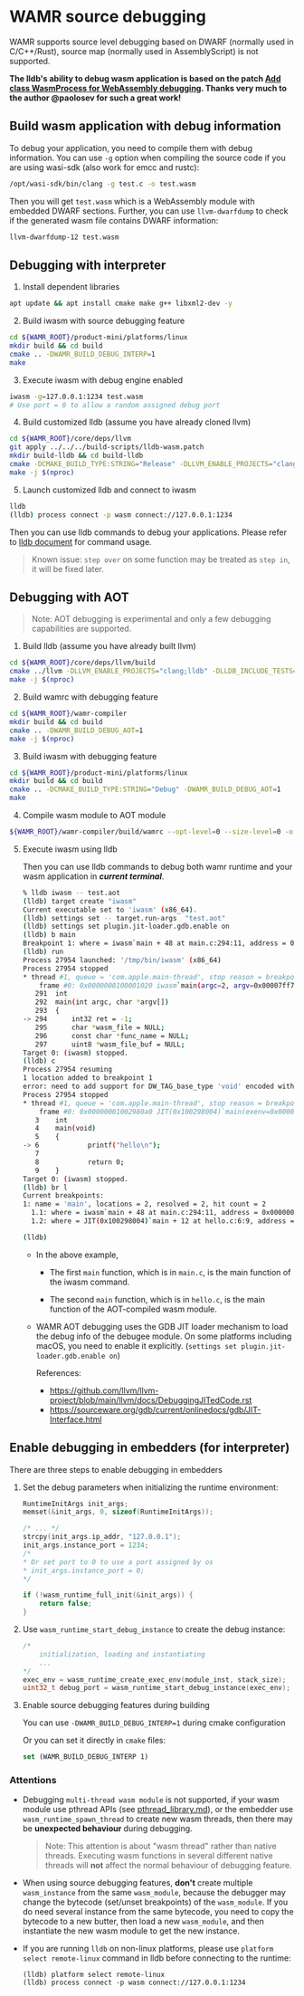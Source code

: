 # WAMR source debugging

WAMR supports source level debugging based on DWARF (normally used in C/C++/Rust), source map (normally used in AssemblyScript) is not supported.

**The lldb's ability to debug wasm application is based on the patch [Add class WasmProcess for WebAssembly debugging](https://reviews.llvm.org/D78801). Thanks very much to the author @paolosev for such a great work!**

## Build wasm application with debug information
To debug your application, you need to compile them with debug information. You can use `-g` option when compiling the source code if you are using wasi-sdk (also work for emcc and rustc):
``` bash
/opt/wasi-sdk/bin/clang -g test.c -o test.wasm
```

Then you will get `test.wasm` which is a WebAssembly module with embedded DWARF sections. Further, you can use `llvm-dwarfdump` to check if the generated wasm file contains DWARF information:
``` bash
llvm-dwarfdump-12 test.wasm
```

## Debugging with interpreter
1. Install dependent libraries
``` bash
apt update && apt install cmake make g++ libxml2-dev -y
```

2. Build iwasm with source debugging feature
``` bash
cd ${WAMR_ROOT}/product-mini/platforms/linux
mkdir build && cd build
cmake .. -DWAMR_BUILD_DEBUG_INTERP=1
make
```

3. Execute iwasm with debug engine enabled
``` bash
iwasm -g=127.0.0.1:1234 test.wasm
# Use port = 0 to allow a random assigned debug port
```

4. Build customized lldb (assume you have already cloned llvm)
``` bash
cd ${WAMR_ROOT}/core/deps/llvm
git apply ../../../build-scripts/lldb-wasm.patch
mkdir build-lldb && cd build-lldb
cmake -DCMAKE_BUILD_TYPE:STRING="Release" -DLLVM_ENABLE_PROJECTS="clang;lldb" -DLLVM_TARGETS_TO_BUILD:STRING="X86;WebAssembly" -DLLVM_ENABLE_LIBXML2:BOOL=ON ../llvm
make -j $(nproc)
```

5. Launch customized lldb and connect to iwasm
``` bash
lldb
(lldb) process connect -p wasm connect://127.0.0.1:1234
```
Then you can use lldb commands to debug your applications. Please refer to [lldb document](https://lldb.llvm.org/use/tutorial.html) for command usage.

> Known issue: `step over` on some function may be treated as `step in`, it will be fixed later.

## Debugging with AOT

> Note: AOT debugging is experimental and only a few debugging capabilities are supported.

1. Build lldb (assume you have already built llvm)
``` bash
cd ${WAMR_ROOT}/core/deps/llvm/build
cmake ../llvm -DLLVM_ENABLE_PROJECTS="clang;lldb" -DLLDB_INCLUDE_TESTS=OFF
make -j $(nproc)
```

2. Build wamrc with debugging feature
``` bash
cd ${WAMR_ROOT}/wamr-compiler
mkdir build && cd build
cmake .. -DWAMR_BUILD_DEBUG_AOT=1
make -j $(nproc)
```

3. Build iwasm with debugging feature
``` bash
cd ${WAMR_ROOT}/product-mini/platforms/linux
mkdir build && cd build
cmake .. -DCMAKE_BUILD_TYPE:STRING="Debug" -DWAMR_BUILD_DEBUG_AOT=1
make
```

4. Compile wasm module to AOT module
``` bash
${WAMR_ROOT}/wamr-compiler/build/wamrc --opt-level=0 --size-level=0 -o test.aot test.wasm
```

5. Execute iwasm using lldb

   Then you can use lldb commands to debug both wamr runtime and your wasm application in ***current terminal***.

   ``` bash
   % lldb iwasm -- test.aot
   (lldb) target create "iwasm"
   Current executable set to 'iwasm' (x86_64).
   (lldb) settings set -- target.run-args  "test.aot"
   (lldb) settings set plugin.jit-loader.gdb.enable on
   (lldb) b main
   Breakpoint 1: where = iwasm`main + 48 at main.c:294:11, address = 0x0000000100001020
   (lldb) run
   Process 27954 launched: '/tmp/bin/iwasm' (x86_64)
   Process 27954 stopped
   * thread #1, queue = 'com.apple.main-thread', stop reason = breakpoint 1.1
       frame #0: 0x0000000100001020 iwasm`main(argc=2, argv=0x00007ff7bfeff678) at main.c:294:11
      291  int
      292  main(int argc, char *argv[])
      293  {
   -> 294      int32 ret = -1;
      295      char *wasm_file = NULL;
      296      const char *func_name = NULL;
      297      uint8 *wasm_file_buf = NULL;
   Target 0: (iwasm) stopped.
   (lldb) c
   Process 27954 resuming
   1 location added to breakpoint 1
   error: need to add support for DW_TAG_base_type 'void' encoded with DW_ATE = 0x0, bit_size = 0
   Process 27954 stopped
   * thread #1, queue = 'com.apple.main-thread', stop reason = breakpoint 1.2
       frame #0: 0x00000001002980a0 JIT(0x100298004)`main(exenv=0x0000000301808200) at hello.c:6:9
      3    int
      4    main(void)
      5    {
   -> 6            printf("hello\n");
      7
      8            return 0;
      9    }
   Target 0: (iwasm) stopped.
   (lldb) br l
   Current breakpoints:
   1: name = 'main', locations = 2, resolved = 2, hit count = 2
     1.1: where = iwasm`main + 48 at main.c:294:11, address = 0x0000000100001020, resolved, hit count = 1
     1.2: where = JIT(0x100298004)`main + 12 at hello.c:6:9, address = 0x00000001002980a0, resolved, hit count = 1

   (lldb)
   ```

   * In the above example,

     * The first `main` function, which is in `main.c`, is the main
       function of the iwasm command.

     * The second `main` function, which is in `hello.c`, is the main
       function of the AOT-compiled wasm module.

   * WAMR AOT debugging uses the GDB JIT loader mechanism to load
     the debug info of the debugee module.
     On some platforms including macOS, you need to enable it explicitly.
     (`settings set plugin.jit-loader.gdb.enable on`)

     References:

     * https://github.com/llvm/llvm-project/blob/main/llvm/docs/DebuggingJITedCode.rst
     * https://sourceware.org/gdb/current/onlinedocs/gdb/JIT-Interface.html

## Enable debugging in embedders (for interpreter)

There are three steps to enable debugging in embedders

1. Set the debug parameters when initializing the runtime environment:
    ``` c
    RuntimeInitArgs init_args;
    memset(&init_args, 0, sizeof(RuntimeInitArgs));

    /* ... */
    strcpy(init_args.ip_addr, "127.0.0.1");
    init_args.instance_port = 1234;
    /*
    * Or set port to 0 to use a port assigned by os
    * init_args.instance_port = 0;
    */

    if (!wasm_runtime_full_init(&init_args)) {
        return false;
    }
    ```

2. Use `wasm_runtime_start_debug_instance` to create the debug instance:
    ``` c
    /*
        initialization, loading and instantiating
        ...
    */
    exec_env = wasm_runtime_create_exec_env(module_inst, stack_size);
    uint32_t debug_port = wasm_runtime_start_debug_instance(exec_env);
    ```

3. Enable source debugging features during building

    You can use `-DWAMR_BUILD_DEBUG_INTERP=1` during cmake configuration

    Or you can set it directly in `cmake` files:
    ``` cmake
    set (WAMR_BUILD_DEBUG_INTERP 1)
    ```

### Attentions
- Debugging `multi-thread wasm module` is not supported, if your wasm module use pthread APIs (see [pthread_library.md](./pthread_library.md)), or the embedder use `wasm_runtime_spawn_thread` to create new wasm threads, then there may be **unexpected behaviour** during debugging.

    > Note: This attention is about "wasm thread" rather than native threads. Executing wasm functions in several different native threads will **not** affect the normal behaviour of debugging feature.

- When using source debugging features, **don't** create multiple `wasm_instance` from the same `wasm_module`, because the debugger may change the bytecode (set/unset breakpoints) of the `wasm_module`. If you do need several instance from the same bytecode, you need to copy the bytecode to a new butter, then load a new `wasm_module`, and then instantiate the new wasm module to get the new instance.

- If you are running `lldb` on non-linux platforms, please use `platform select remote-linux` command in lldb before connecting to the runtime:
    ```
    (lldb) platform select remote-linux
    (lldb) process connect -p wasm connect://127.0.0.1:1234
    ```
